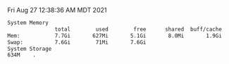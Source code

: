 Fri Aug 27 12:38:36 AM MDT 2021
```bash
System Memory
               total        used        free      shared  buff/cache   available
Mem:           7.7Gi       627Mi       5.1Gi       8.0Mi       1.9Gi       6.7Gi
Swap:          7.6Gi        71Mi       7.6Gi
System Storage
634M	.
```
```bash
